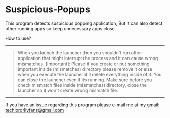 # Suspicious-Popups
This program detects suspicious popping application, But it can also detect other running apps so keep unnecessary apps close.



How to use?
________________________________________

> When you launch the launcher then you shouldn't run other application that might interrupt
the process and it can cause wrong mismatches.
> [Important]: Please if you create or put something important inside (mismatches) directory please remove it
or else when you execute the launcher it'll delete everything inside of it.
> You can close the launcher even if its running.
> Make sure before you check mismatch files inside (mismatches) directory, close the launcher so it won't
create wrong mismatch file.
________________________________________

If you have an issue regarding this program please e-mail
me at my gmail: techlord4lyfans@gmail.com
